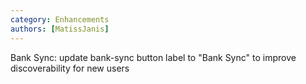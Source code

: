 ```yaml
---
category: Enhancements
authors: [MatissJanis]
---
```


Bank Sync: update bank-sync button label to "Bank Sync" to improve discoverability for new users
